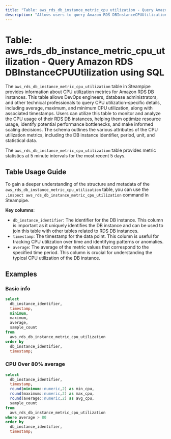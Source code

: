 ```yaml
---
title: "Table: aws_rds_db_instance_metric_cpu_utilization - Query Amazon RDS DBInstanceCPUUtilization using SQL"
description: "Allows users to query Amazon RDS DBInstanceCPUUtilization to fetch data about CPU utilization metrics for RDS DB instances."
---
```


# Table: aws_rds_db_instance_metric_cpu_utilization - Query Amazon RDS DBInstanceCPUUtilization using SQL

The `aws_rds_db_instance_metric_cpu_utilization` table in Steampipe provides information about CPU utilization metrics for Amazon RDS DB instances. This table allows DevOps engineers, database administrators, and other technical professionals to query CPU utilization-specific details, including average, maximum, and minimum CPU utilization, along with associated timestamps. Users can utilize this table to monitor and analyze the CPU usage of their RDS DB instances, helping them optimize resource usage, identify potential performance bottlenecks, and make informed scaling decisions. The schema outlines the various attributes of the CPU utilization metrics, including the DB instance identifier, period, unit, and statistical data.

The `aws_rds_db_instance_metric_cpu_utilization` table provides metric statistics at 5 minute intervals for the most recent 5 days.

## Table Usage Guide

To gain a deeper understanding of the structure and metadata of the `aws_rds_db_instance_metric_cpu_utilization` table, you can use the `.inspect aws_rds_db_instance_metric_cpu_utilization` command in Steampipe.

**Key columns**:

- `db_instance_identifier`: The identifier for the DB instance. This column is important as it uniquely identifies the DB instance and can be used to join this table with other tables related to RDS DB instances.
- `timestamp`: The timestamp for the data point. This column is useful for tracking CPU utilization over time and identifying patterns or anomalies.
- `average`: The average of the metric values that correspond to the specified time period. This column is crucial for understanding the typical CPU utilization of the DB instance.

## Examples

### Basic info

```sql
select
  db_instance_identifier,
  timestamp,
  minimum,
  maximum,
  average,
  sample_count
from
  aws_rds_db_instance_metric_cpu_utilization
order by
  db_instance_identifier,
  timestamp;
```



### CPU Over 80% average

```sql
select
  db_instance_identifier,
  timestamp,
  round(minimum::numeric,2) as min_cpu,
  round(maximum::numeric,2) as max_cpu,
  round(average::numeric,2) as avg_cpu,
  sample_count
from
  aws_rds_db_instance_metric_cpu_utilization
where average > 80
order by
  db_instance_identifier,
  timestamp;
```